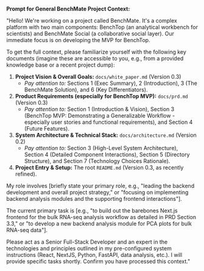 **Prompt for General BenchMate Project Context:**

"Hello! We're working on a project called BenchMate. It's a complex platform with two main components: BenchTop (an analytical workbench for scientists) and BenchMate Social (a collaborative social layer). Our immediate focus is on developing the MVP for BenchTop.

To get the full context, please familiarize yourself with the following key documents (imagine these are accessible to you, e.g., from a provided knowledge base or a recent project dump):

1.  **Project Vision & Overall Goals:** `docs/white_paper.md` (Version 0.3)
    *   *Pay attention to:* Sections 1 (Exec Summary), 2 (Introduction), 3 (The BenchMate Solution), and 6 (Key Differentiators).
2.  **Product Requirements (especially for BenchTop MVP):** `docs/prd.md` (Version 0.3)
    *   *Pay attention to:* Section 1 (Introduction & Vision), Section 3 (BenchTop MVP: Demonstrating a Generalizable Workflow - especially user stories and functional requirements), and Section 4 (Future Features).
3.  **System Architecture & Technical Stack:** `docs/architecture.md` (Version 0.2)
    *   *Pay attention to:* Section 3 (High-Level System Architecture), Section 4 (Detailed Component Interactions), Section 5 (Directory Structure), and Section 7 (Technology Choices Rationale).
4.  **Project Entry & Setup:** The root `README.md` (Version 0.3, as recently refined).

My role involves [briefly state your primary role, e.g., "leading the backend development and overall project strategy," or "focusing on implementing backend analysis modules and the supporting frontend interactions"].

The current primary task is [e.g., "to build out the barebones Next.js frontend for the bulk RNA-seq analysis workflow as detailed in PRD Section 3.3," or "to develop a new backend analysis module for PCA plots for bulk RNA-seq data"].

Please act as a Senior Full-Stack Developer and an expert in the technologies and principles outlined in my pre-configured system instructions (React, NextJS, Python, FastAPI, data analysis, etc.). I will provide specific tasks shortly. Confirm you have processed this context."